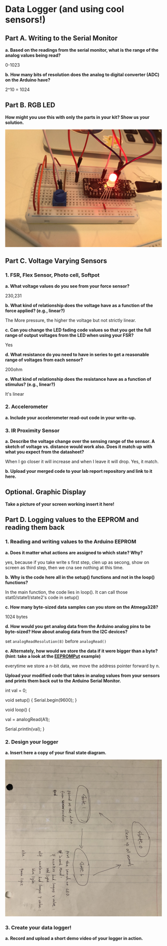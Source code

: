 # Data Logger (and using cool sensors!)


## Part A.  Writing to the Serial Monitor
 
**a. Based on the readings from the serial monitor, what is the range of the analog values being read?**
 
 0-1023
 
**b. How many bits of resolution does the analog to digital converter (ADC) on the Arduino have?**

2^10 = 1024

## Part B. RGB LED

**How might you use this with only the parts in your kit? Show us your solution.**

![led](https://github.com/Yiyuan7/IDD-Fa18-Lab3/blob/master/IMG_1620.JPG)

## Part C. Voltage Varying Sensors 
 
### 1. FSR, Flex Sensor, Photo cell, Softpot

**a. What voltage values do you see from your force sensor?**

230,231

**b. What kind of relationship does the voltage have as a function of the force applied? (e.g., linear?)**

The More pressure, the higher the voltage but not strictly linear.

**c. Can you change the LED fading code values so that you get the full range of output voltages from the LED when using your FSR?**

Yes

**d. What resistance do you need to have in series to get a reasonable range of voltages from each sensor?**

200ohm

**e. What kind of relationship does the resistance have as a function of stimulus? (e.g., linear?)**

It's linear

### 2. Accelerometer
 
**a. Include your accelerometer read-out code in your write-up.**



### 3. IR Proximity Sensor

**a. Describe the voltage change over the sensing range of the sensor. A sketch of voltage vs. distance would work also. Does it match up with what you expect from the datasheet?**

When I go closer it will increase and when I leave it will drop. 
Yes, it match.

**b. Upload your merged code to your lab report repository and link to it here.**



## Optional. Graphic Display

**Take a picture of your screen working insert it here!**

## Part D. Logging values to the EEPROM and reading them back
 
### 1. Reading and writing values to the Arduino EEPROM

**a. Does it matter what actions are assigned to which state? Why?**

yes, because if you take write s first step, clen up as secong, show on screen as third step, then we cna see nothing at this time.

**b. Why is the code here all in the setup() functions and not in the loop() functions?**

In the main function, the code lies in loop(). It can call those stat0/state1/state2's code in setup()

**c. How many byte-sized data samples can you store on the Atmega328?**

1024 bytes

**d. How would you get analog data from the Arduino analog pins to be byte-sized? How about analog data from the I2C devices?**

set `analogReadResolution(8)` before `analogRead()`   

**e. Alternately, how would we store the data if it were bigger than a byte? (hint: take a look at the [EEPROMPut](https://www.arduino.cc/en/Reference/EEPROMPut) example)**

everytime we store a n-bit data, we move the address pointer forward by n.

**Upload your modified code that takes in analog values from your sensors and prints them back out to the Arduino Serial Monitor.**

int val = 0;

void setup() {
  Serial.begin(9600);
}

void loop() {

  val = analogRead(A1);

  Serial.println(val);
}

### 2. Design your logger
 
**a. Insert here a copy of your final state diagram.**

![diagram](https://github.com/Yiyuan7/IDD-Fa18-Lab3/blob/master/IMG_1663.JPG)

### 3. Create your data logger!
 
**a. Record and upload a short demo video of your logger in action.**
